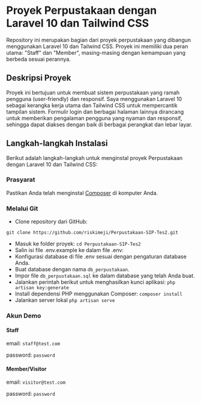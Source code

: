 # Proyek Perpustakaan dengan Laravel 10 dan Tailwind CSS

Repository ini merupakan bagian dari proyek perpustakaan yang dibangun menggunakan Laravel 10 dan Tailwind CSS. Proyek ini memiliki dua peran utama: "Staff" dan "Member", masing-masing dengan kemampuan yang berbeda sesuai perannya.

## Deskripsi Proyek

Proyek ini bertujuan untuk membuat sistem perpustakaan yang ramah pengguna (user-friendly) dan responsif. Saya menggunakan Laravel 10 sebagai kerangka kerja utama dan Tailwind CSS untuk mempercantik tampilan sistem. Formulir login dan berbagai halaman lainnya dirancang untuk memberikan pengalaman pengguna yang nyaman dan responsif, sehingga dapat diakses dengan baik di berbagai perangkat dan lebar layar.

## Langkah-langkah Instalasi

Berikut adalah langkah-langkah untuk menginstal proyek Perpustakaan dengan Laravel 10 dan Tailwind CSS:

### Prasyarat

Pastikan Anda telah menginstal [Composer](https://getcomposer.org/) di komputer Anda.

### Melalui Git

- Clone repository dari GitHub:

`git clone https://github.com/riskimeji/Perpustakaan-SIP-Tes2.git`

- Masuk ke folder proyek:
`cd Perpustakaan-SIP-Tes2`
- Salin isi file .env.example ke dalam file .env:
- Konfigurasi database di file .env sesuai dengan pengaturan database Anda.
- Buat database dengan nama `db_perpustakaan`.
- Impor file `db_perpustakaan.sql` ke dalam database yang telah Anda buat.
- Jalankan perintah berikut untuk menghasilkan kunci aplikasi:
  `php artisan key:generate`
- Install dependensi PHP menggunakan Composer:
  `composer install`
- Jalankan server lokal
  `php artisan serve`

### Akun Demo
#### Staff
email: `staff@test.com`

password: `password`

#### Member/Visitor
email: `visitor@test.com`

password: `password`


 
